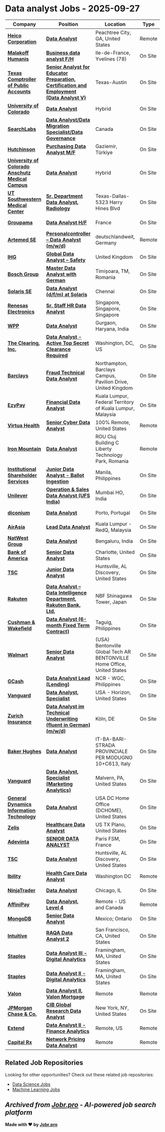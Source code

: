 # Data analyst Jobs - 2025-09-27

| Company | Position | Location | Type | Date |
| ------- | -------- | -------- | ---- | ------ |
| **[Heico Corporation](https://heico.com/)** | **[Data Analyst](https://myjobs.adp.com/heico/cx/job-details?reqId=5001152876806)** | Peachtree City, GA, United States | Remote | Sep 26 |
| **[Malakoff Humanis](https://www.malakoffhumanis.com/)** | **[Business data analyst F/H](https://carrieres.malakoffhumanis.com/Pages/Offre/detailoffre.aspx?idOffre=23628&idOrigine=502&LCID=1036)** | Ile-de-France, Yvelines (78) | On Site | Sep 26 |
| **[Texas Comptroller of Public Accounts](https://comptroller.texas.gov/)** | **[Senior Analyst for Educator Preparation, Certification and Employment (Data Analyst V)](https://capps.taleo.net/careersection/ex/jobdetail.ftl?job=00053068)** | Texas-Austin | On Site | Sep 26 |
| **[University of Colorado](https://www.cu.edu/)** | **[Data Analyst](https://cu.taleo.net/careersection/2/jobdetail.ftl?job=37848)** | Hybrid | On Site | Sep 26 |
| **[SearchLabs](https://searchlabs.ca/)** | **[Data Analyst/Data Migration Specialist/Data Governance](https://searchlabs.zohorecruit.com/jobs/Careers/630029000022758292)** | Canada | On Site | Sep 26 |
| **[Hutchinson](https://www.hutchinson.com/)** | **[Purchasing Data Analyst M/F](https://fa-eocc-saasfaprod1.fa.ocs.oraclecloud.com/hcmUI/CandidateExperience/en/sites/jobsearch/job/6930)** | Gaziemir, Türkiye | On Site | Sep 26 |
| **[University of Colorado Anschutz Medical Campus](https://www.cuanschutz.edu/)** | **[Data Analyst](https://cu.taleo.net/careersection/mob/jobdetail.ftl?job=37848)** | Hybrid | On Site | Sep 26 |
| **[UT Southwestern Medical Center](https://www.utsouthwestern.edu/)** | **[Sr. Department Data Analyst, Radiology](https://utsw.taleo.net/careersection/2/jobdetail.ftl?job=896555)** | Texas-Dallas-5323 Harry Hines Blvd | On Site | Sep 26 |
| **[Groupama](https://www.groupama.com/)** | **[Data Analyst H/F](https://offres.groupama-gan-recrute.com/Pages/Offre/detailoffre.aspx?idOffre=61333&idOrigine=478&LCID=1036&offerReference=2025-61333)** | France | On Site | Sep 26 |
| **[Artemed SE](https://www.artemed.de)** | **[Personalcontroller – Data Analyst (m/w/d)](https://jobs.smartrecruiters.com/ArtemedSE/744000084166450-personalcontroller-data-analyst-m-w-d-)** | deutschlandweit, Germany | Remote | Sep 26 |
| **[IHG](https://www.ihg.com/)** | **[Global Data Analyst – Safety](https://fa-evax-saasfaprod1.fa.ocs.oraclecloud.com/hcmUI/CandidateExperience/en/sites/jobsearch/job/151020)** | United Kingdom | On Site | Sep 26 |
| **[Bosch Group](https://www.bosch.com)** | **[Master Data Analyst with German](https://jobs.smartrecruiters.com/BoschGroup/744000084156625-master-data-analyst-with-german)** | Timișoara, TM, Romania | On Site | Sep 26 |
| **[Solaris SE](https://www.solarisgroup.com/)** | **[Data Analyst (d/f/m) at Solaris](https://job-boards.greenhouse.io/solarisbank/jobs/8157569002)** | Chennai | On Site | Sep 26 |
| **[Renesas Electronics](https://www.renesas.com)** | **[Sr. Staff HR Data Analyst](https://jobs.smartrecruiters.com/RenesasElectronics/744000084138120-sr-staff-hr-data-analyst-)** | Singapore, Singapore, Singapore | On Site | Sep 26 |
| **[WPP](https://www.wpp.com/)** | **[Data Analyst](https://job-boards.greenhouse.io/wpp/jobs/8181713002)** | Gurgaon, Haryana, India | On Site | Sep 26 |
| **[The Clearing, Inc.](https://theclearing.com/)** | **[Data Analyst - Active Top Secret Clearance Required](https://recruiting.paylocity.com/Recruiting/Jobs/Details/3602973)** | Washington, DC, US | On Site | Sep 26 |
| **[Barclays](https://home.barclays/)** | **[Fraud Technical Data Analyst](https://barclays.wd3.myworkdayjobs.com/en-US/External_Career_Site_Barclays/job/Northampton-Barclays-Campus-Pavilion-Drive/Fraud-Technical-Data-Analyst_JR-0000059262-1)** | Northampton, Barclays Campus, Pavilion Drive, United Kingdom | On Site | Sep 26 |
| **[EzyPay](https://www.ezypay.com/)** | **[Financial Data Analyst](https://apply.workable.com/j/53FA589A60/apply)** | Kuala Lumpur, Federal Territory of Kuala Lumpur, Malaysia | On Site | Sep 26 |
| **[Virtua Health](https://www.virtua.org/)** | **[Senior Cyber Data Analyst](https://virtua.wd1.myworkdayjobs.com/en-US/Virtua_Health_External_Career_Site/job/100-Remote/Senior-Cyber-Data-Analyst_R1056412-1)** | 100% Remote, United States | Remote | Sep 26 |
| **[Iron Mountain](https://www.ironmountain.com/)** | **[Data Analyst](https://ironmountain.wd5.myworkdayjobs.com/en-US/iron-mountain-jobs/job/ROU--Ploiesti--DN-72-Sos-Ploiesti-Targoviste-Km-8-Crangul-lui-Bot-jud-Prahova-107027/Data-Analyst--DOC_J0090575-1)** | ROU Cluj Building C Liberty Technology Park, Romania | Remote | Sep 26 |
| **[Institutional Shareholder Services](https://www.issgovernance.com/)** | **[Junior Data Analyst - Ballot Ingestion](https://issgovernance.wd1.myworkdayjobs.com/en-US/ISScareers/job/Makati-City-Philippines/Junior-Data-Analyst---Ballot-Ingestion_JR_8191)** | Manila, Philippines | On Site | Sep 26 |
| **[Unilever](https://www.unilever.com/)** | **[Operation & Sales Data Analyst (UFS India)](https://unilever.wd3.myworkdayjobs.com/en-US/Unilever_Experienced_Professionals/job/Mumbai-HO/Operation---Sales-Data-Analyst--UFS-India-_R-1166293)** | Mumbai HO, India | On Site | Sep 26 |
| **[diconium](https://diconium.com/)** | **[Data Analyst](https://diconium.wd3.myworkdayjobs.com/en-US/diconium/job/Porto/Data-Analyst_JR100490)** | Porto, Portugal | On Site | Sep 26 |
| **[AirAsia](https://www.airasia.com/)** | **[Lead Data Analyst](https://airasia.wd3.myworkdayjobs.com/en-US/careers/job/Kuala-Lumpur---RedQ/Lead-Data-Analyst_JR0032291)** | Kuala Lumpur - RedQ, Malaysia | On Site | Sep 26 |
| **[NatWest Group](https://www.natwestgroup.com/)** | **[Data Analyst](https://rbs.wd3.myworkdayjobs.com/en-US/RBS/job/Bengaluru/Data-Analyst_R-00265722-1)** | Bengaluru, India | On Site | Sep 26 |
| **[Bank of America](https://www.bankofamerica.com/)** | **[Senior Data Analyst](https://ghr.wd1.myworkdayjobs.com/en-US/Lateral-US/job/Charlotte/Senior-Data-Analyst_25039773-2)** | Charlotte, United States | On Site | Sep 26 |
| **[TSC](https://tsc.com/)** | **[Junior Data Analyst](https://tsc.wd12.myworkdayjobs.com/en-US/TSC-Careers/job/Huntsville-AL-Discovery/Junior-Data-Analyst_JR2206)** | Huntsville, AL Discovery, United States | On Site | Sep 26 |
| **[Rakuten](https://corp.rakuten.co.jp/)** | **[Data Analyst – Data Intelligence Department, Rakuten Bank, Ltd.](https://rakuten.wd1.myworkdayjobs.com/en-US/RakutenInc/job/Tokyo-Japan/Data-Analyst---Data-Intelligence-Department--Rakuten-Bank--Ltd_1025921-80)** | NBF Shinagawa Tower, Japan | On Site | Sep 26 |
| **[Cushman & Wakefield](https://www.cushmanwakefield.com/)** | **[Data Analyst (6-month Fixed Term Contract)](https://cw.wd1.myworkdayjobs.com/en-US/External/job/Taguig-Philippines/Data-Analyst--6-month-Fixed-Term-Contract-_R289289)** | Taguig, Philippines | On Site | Sep 26 |
| **[Walmart](https://www.walmart.com/)** | **[Senior Data Analyst](https://walmart.wd5.myworkdayjobs.com/en-US/Non-WorkdayInternal/job/Bentonville-AR/Senior-Data-Analyst_R-2277743)** | (USA) Bentonville Global Tech AR BENTONVILLE Home Office, United States | On Site | Sep 26 |
| **[GCash](https://www.gcash.com/)** | **[Data Analyst Lead (Lending)](https://globe.wd3.myworkdayjobs.com/en-US/Mynt/job/NCR---WGC/Data-Analyst-Lead--Lending-_R0000018371)** | NCR - WGC, Philippines | On Site | Sep 26 |
| **[Vanguard](https://www.vanguard.com/)** | **[Data Analyst, Specialist](https://vanguard.wd5.myworkdayjobs.com/en-US/vanguard_external/job/Charlotte-NC/Data-Analyst--Specialist_170231-1)** | USA - Horizon, United States | On Site | Sep 26 |
| **[Zurich Insurance](https://www.zurich.com)** | **[Data Analyst im Technical Underwriting (fluent in German) (m/w/d)](https://www.careers.zurich.com/job/K%C3%B6ln-Data-Analyst-im-Technical-Underwriting-%28fluent-in-German%29-%28mwd%29/1327872757/)** | Köln, DE | On Site | Sep 26 |
| **[Baker Hughes](https://www.bakerhughes.com/)** | **[Data Analyst](https://bakerhughes.wd5.myworkdayjobs.com/en-US/BakerHughes/job/IT-BA-BARI-STRADA-PROVINCIALE-PER-MODUGNO-10C613/Data-Analyst_R153450)** | IT-BA-BARI-STRADA PROVINCIALE PER MODUGNO 10+C613, Italy | On Site | Sep 26 |
| **[Vanguard](https://www.vanguard.com/)** | **[Data Analyst, Specialist (Marketing Analytics)](https://vanguard.wd5.myworkdayjobs.com/en-US/vanguard_external/job/Malvern-PA/Data-Analyst--Specialist--Marketing-Analytics-_170437)** | Malvern, PA, United States | On Site | Sep 26 |
| **[General Dynamics Information Technology](https://www.gdit.com/)** | **[Data Analyst](https://gdit.wd5.myworkdayjobs.com/en-US/External_Career_Site/job/Any-Location--Remote/Data-Analyst_RQ207785)** | USA DC Home Office (DCHOME), United States | On Site | Sep 26 |
| **[Zelis](https://www.zelis.com/)** | **[Healthcare Data Analyst](https://zelis.wd1.myworkdayjobs.com/en-US/ZelisCareers/job/US-TX-Plano/Healthcare-Data-Analyst_JR108581)** | US TX Plano, United States | On Site | Sep 26 |
| **[Adevinta](https://adevinta.com/)** | **[SENIOR DATA ANALYST](https://marketplaces.wd3.myworkdayjobs.com/en-US/External_Careers/job/Paris/SENIOR-DATA-ANALYST_JR009836)** | Paris FSM, France | On Site | Sep 26 |
| **[TSC](https://tsc.com/)** | **[Data Analyst](https://tsc.wd12.myworkdayjobs.com/en-US/TSC-Careers/job/Huntsville-AL-Discovery/Data-Analyst_JR2207)** | Huntsville, AL Discovery, United States | On Site | Sep 26 |
| **[Ibility](https://www.ibility.io/)** | **[Health Care Data Analyst](https://jobs.lever.co/ibility/f983a518-c76a-4cc1-9f14-5dc6e247e1b4)** | Washington DC | Remote | Sep 25 |
| **[NinjaTrader](https://ninjatrader.com/)** | **[Data Analyst](https://job-boards.greenhouse.io/ninjatrader/jobs/4603854006)** | Chicago, IL | On Site | Sep 25 |
| **[AffiniPay](https://www.affinipay.com/)** | **[Data Analyst, Level 4](https://www.8am.com/openings/?gh_jid=4603136006)** | Remote - US and Canada | Remote | Sep 25 |
| **[MongoDB](https://www.mongodb.com/)** | **[Senior Data Analyst](https://www.mongodb.com/careers/job/?gh_jid=7273912)** | Mexico; Ontario | On Site | Sep 25 |
| **[Intuitive](https://www.intuitive.com)** | **[RAQA Data Analyst 2](https://jobs.smartrecruiters.com/Intuitive/744000083990083-raqa-data-analyst-2)** | San Francisco, CA, United States | On Site | Sep 25 |
| **[Staples](https://www.staples.com/)** | **[Data Analyst III - Digital Analytics](https://fa-exhh-saasfaprod1.fa.ocs.oraclecloud.com/hcmUI/CandidateExperience/en/sites/jobsearch/job/52698)** | Framingham, MA, United States | On Site | Sep 25 |
| **[Staples](https://www.staples.com/)** | **[Data Analyst II - Digital Analytics](https://fa-exhh-saasfaprod1.fa.ocs.oraclecloud.com/hcmUI/CandidateExperience/en/sites/jobsearch/job/52697)** | Framingham, MA, United States | On Site | Sep 25 |
| **[Valon](https://valon.com/)** | **[Data Analyst II, Valon Mortgage](https://job-boards.greenhouse.io/valon/jobs/4604559006)** | Remote | Remote | Sep 25 |
| **[JPMorgan Chase & Co.](https://www.jpmorganchase.com/)** | **[CIB Global Research Data Analyst](https://jpmc.fa.oraclecloud.com/hcmUI/CandidateExperience/en/sites/jobsearch/job/210671331)** | New York, NY, United States | On Site | Sep 25 |
| **[Extend](https://www.extend.com/)** | **[Data Analyst II - Finance Analytics](https://job-boards.greenhouse.io/extend/jobs/5659212004)** | Remote, US | Remote | Sep 25 |
| **[Capital Rx](https://capitalrx.com/)** | **[Network Pricing Data Analyst](https://job-boards.greenhouse.io/capitalrx/jobs/4928438008)** | Remote | Remote | Sep 25 |

## Related Job Repositories

Looking for other opportunities? Check out these related job repositories:

- [Data Science Jobs](https://github.com/jobs-jobr-pro/Data-Science-Jobs)
- [Machine Learning Jobs](https://github.com/jobs-jobr-pro/Machine-Learning-Jobs)



*Archived from [Jobr.pro](https://jobr.pro?utm_source=github&utm_medium=repo&utm_campaign=github-data-analyst-jobs) - AI-powered job search platform*
---

**Made with ❤️ by [Jobr.pro](https://jobr.pro?utm_source=github&utm_medium=repo&utm_campaign=github-data-analyst-jobs)**